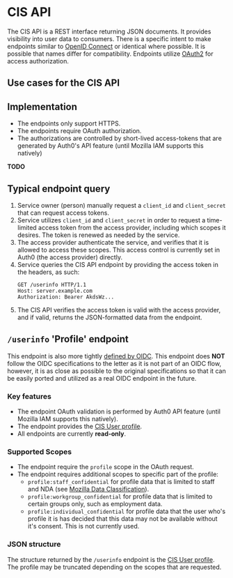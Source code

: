 # CIS API

The CIS API is a REST interface returning JSON documents. It provides visibility into user data to consumers.
There is a specific intent to make endpoints similar to [OpenID Connect](http://openid.net/developers/specs/) or identical 
where possible. It is possible that names differ for compatibility.
Endpoints utilize [OAuth2](http://openid.net/developers/specs/) for access authorization.

## Use cases for the CIS API

## Implementation

- The endpoints only support HTTPS.
- The endpoints require OAuth authorization.
- The authorizations are controlled by short-lived access-tokens that are generated by Auth0's API feature (until Mozilla 
IAM supports this natively)

**TODO**

## Typical endpoint query

1. Service owner (person) manually request a `client_id` and `client_secret` that can request access tokens.
2. Service utilizes `client_id` and `client_secret` in order to request a time-limited access token from the access 
provider, including which scopes it desires. The token is renewed as needed by the service.
3. The access provider authenticate the service, and verifies that it is allowed to access these scopes. 
This access control is currently set in Auth0 (the access provider) directly.
3. Service queries the CIS API endpoint by providing the access token in the headers, as such:
   ```
   GET /userinfo HTTP/1.1
   Host: server.example.com
   Authorization: Bearer AkdsWz...
   ```
4. The CIS API verifies the access token is valid with the access provider, and if valid, returns the JSON-formatted data
from the endpoint.

## `/userinfo` 'Profile' endpoint

This endpoint is also more tightly [defined by OIDC](http://openid.net/specs/openid-connect-core-1_0.html#UserInfo).
This endpoint does **NOT** follow the OIDC specifications to the letter as it is not part of an OIDC flow, however, it is 
as close as possible to the original specifications so that it can be easily ported and utilized as a real OIDC endpoint 
in the future.

### Key features

- The endpoint OAuth validation is performed by Auth0 API feature (until Mozilla IAM supports this natively).
- The endpoint provides the [CIS User profile](Profiles.md).
- All endpoints are currently **read-only**.

### Supported Scopes

- The endpoint require the `profile` scope in the OAuth request.
- The endpoint requires additional scopes to specific part of the profile:
  - `profile:staff_confidential` for profile data that is limited to staff and NDA (see 
  [Mozilla Data Classification](https://wiki.mozilla.org/Security/Data_Classification)).
  - `profile:workgroup_confidential` for profile data that is limited to certain groups only, such as employment data.
  - `profile:individual_confidential` for profile data that the user who's profile it is has decided that this data may 
  not be available without it's consent. This is not currently used.

### JSON structure

The structure returned by the `/userinfo` endpoint is the [CIS User profile](Profiles.md).
The profile may be truncated depending on the scopes that are requested.
